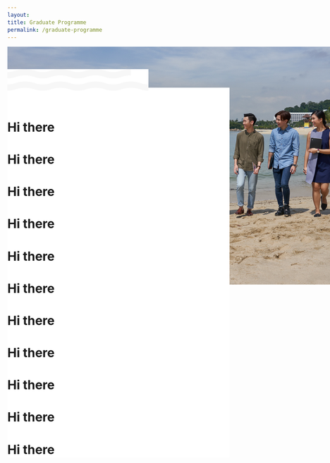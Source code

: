 ```yaml
---
layout: 
title: Graduate Programme
permalink: /graduate-programme
---
```

<div>
	<img src="./images/graduate-programme/hero-bannerv2.jpg" style="position: fixed; z-index: -1;"/>
	</div>
	<div style="margin-left: auto; margin-right: auto;">
		<img src="./images/graduate-programme/wave.svg" style="margin-top: 10%;width: 63.5%; padding:0;"/>
			<div style="background-color: white; margin-top: -2%;">
			<br/><br/>
			<h1>Hi there</h1>
			<h1>Hi there</h1>
			<h1>Hi there</h1>
			<h1>Hi there</h1>
			<h1>Hi there</h1>
			<h1>Hi there</h1>
			<h1>Hi there</h1>
			<h1>Hi there</h1>
			<h1>Hi there</h1>
			<h1>Hi there</h1>
			<h1>Hi there</h1>
			</div>
		</div>
